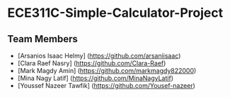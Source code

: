 # ECE311C-Simple-Calculator-Project
## Team Members
- [Arsanios Isaac Helmy] (https://github.com/arsaniisaac)
- [Clara Raef Nasry] (https://github.com/Clara-Raef)
- [Mark Magdy Amin] (https://github.com/markmagdy822000)
- [Mina Nagy Latif] (https://github.com/MinaNagyLatif)
- [Youssef Nazeer Tawfik] (https://github.com/Yousef-nazeer)
